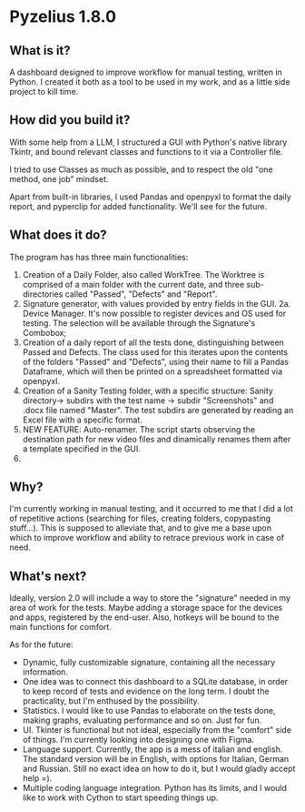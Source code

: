 # Pyzelius 1.8.0
## What is it?
A dashboard designed to improve workflow for manual testing, written in Python. I created it both as a tool to be used in my work, and as a little side project to kill time.

## How did you build it?
With some help from a LLM, I structured a GUI with Python's native library Tkintr, and bound relevant classes and functions to it via a Controller file.

I tried to use Classes as much as possible, and to respect the old "one method, one job" mindset. 

Apart from built-in libraries, I used Pandas and openpyxl to format the daily report, and pyperclip for added functionality. We'll see for the future. 

## What does it do?
The program has has three main functionalities:
  1. Creation of a Daily Folder, also called WorkTree. The Worktree is comprised of a main folder with the current date, and three sub-directories called "Passed", "Defects" and "Report".
  2. Signature generator, with values provided by entry fields in the GUI.
     2a. Device Manager. It's now possible to register devices and OS used for testing. The selection will be available through the Signature's Combobox;
  3. Creation of a daily report of all the tests done, distinguishing between Passed and Defects. The class used for this iterates upon the contents of the folders "Passed" and "Defects", using their name to fill a Pandas Dataframe, which will then be printed on a spreadsheet formatted via openpyxl.
  4. Creation of a Sanity Testing folder, with a specific structure: Sanity directory-> subdirs with the test name -> subdir "Screenshots" and .docx file named "Master". The test subdirs are generated by reading       an Excel file with a specific format.
  5. NEW FEATURE: Auto-renamer. The script starts observing the destination path for new video files and dinamically renames them after a template specified in the GUI.
  6. 
## Why?
I'm currently working in manual testing, and it occurred to me that I did a lot of repetitive actions (searching for files, creating folders, copypasting stuff...). This is supposed to alleviate that, and to give me a base upon which to improve workflow and ability to retrace previous work in case of need. 

## What's next?
Ideally, version 2.0 will include a way to store the "signature" needed in my area of work for the tests. Maybe adding a storage space for the devices and apps, registered by the end-user.
Also, hotkeys will be bound to the main functions for comfort.

As for the future: 
- Dynamic, fully customizable signature, containing all the necessary information.
- One idea was to connect this dashboard to a SQLite database, in order to keep record of tests and evidence on the long term. I doubt the practicality, but I'm enthused by the possibility.
- Statistics. I would like to use Pandas to elaborate on the tests done, making graphs, evaluating performance and so on. Just for fun.
- UI. Tkinter is functional but not ideal, especially from the "comfort" side of things. I'm currently looking into designing one with Figma.
- Language support. Currently, the app is a mess of italian and english. The standard version will be in English, with options for Italian, German and Russian. Still no exact idea on how to do it, but I would gladly accept help =).
- Multiple coding language integration. Python has its limits, and I would like to work with Cython to start speeding things up.

